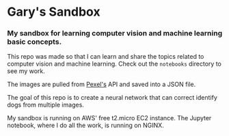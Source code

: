# Gary's Sandbox
### My sandbox for learning computer vision and machine learning basic concepts.
This repo was made so that I can learn and share the topics related to computer vision and machine learning. Check out the `notebooks` directory to see my work.

The images are pulled from [Pexel's](https://www.pexels.com/api/) API and saved into a JSON file.

The goal of this repo is to create a neural network that can correct identify dogs from multiple images.

My sandbox is running on AWS' free t2.micro EC2 instance. The Jupyter notebook, where I do all the work, is running on NGINX.
